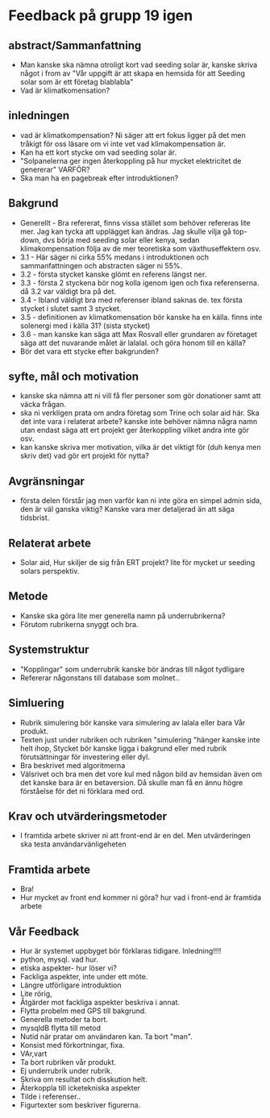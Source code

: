 # Feedback på grupp 19 igen

##  abstract/Sammanfattning
- Man kanske ska nämna otroligt kort vad seeding solar är, kanske skriva något i from av "Vår uppgift är att skapa en hemsida för att Seeding solar som är ett företag blablabla"
- Vad är klimatkomensation?

## inledningen
- vad är klimatkompensation? Ni säger att ert fokus ligger på det men tråkigt för oss läsare om vi inte vet vad klimakompensation är.
- Kan ha ett kort stycke om vad seeding solar är.
- "Solpanelerna ger ingen återkoppling på hur mycket elektricitet de genererar" VARFÖR?
- Ska man ha en pagebreak efter introduktionen?

## Bakgrund
- Generellt - Bra refererat, finns vissa stället som behöver refereras lite mer. Jag kan tycka att upplägget kan ändras. Jag skulle vilja gå top-down, dvs börja med seeding solar eller kenya, sedan klimakompensation följa av de mer teoretiska som växthuseffektern osv.
- 3.1 - Här säger ni cirka 55% medans i introduktionen och sammanfattningen och abstracten säger ni 55%.
- 3.2 - första stycket kanske glömt en referens längst ner.
- 3.3 - första 2 styckena bör nog kolla igenom igen och fixa referenserna. då 3.2 var väldigt bra på det.
- 3.4 - Ibland väldigt bra med referenser ibland saknas de. tex första stycket i slutet samt 3 stycket.
- 3.5 - definitionen av klimatkomensation bör kanske ha en källa. finns inte solenergi med i källa 31? (sista stycket)
- 3.6 - man kanske kan säga att Max Rosvall eller grundaren av företaget säga att det nuvarande målet är lalalal. och göra honom till en källa?
- Bör det vara ett stycke efter bakgrunden?

## syfte, mål och motivation
- kanske ska nämna att ni vill få fler personer som gör donationer samt att väcka frågan.
- ska ni verkligen prata om andra företag som Trine och solar aid här. Ska det inte vara i relaterat arbete? kanske inte behöver nämna några namn utan endast säga att ert projekt ger återkoppling vilket andra inte gör osv.
- kan kanske skriva mer motivation, vilka är det viktigt för (duh kenya men skriv det) vad gör ert projekt för nytta?

## Avgränsningar
- första delen förstår jag men varför kan ni inte göra en simpel admin sida, den är väl ganska viktig? Kanske vara mer detaljerad än att säga tidsbrist.

## Relaterat arbete
- Solar aid, Hur skiljer de sig från ERT projekt? lite för mycket ur seeding solars perspektiv.

## Metode
- Kanske ska göra lite mer generella namn på underrubrikerna?
- Förutom rubrikerna snyggt och bra.

## Systemstruktur
- "Kopplingar" som underrubrik kanske bör ändras till något tydligare
- Refererar någonstans till database som molnet..

## Simluering
- Rubrik simulering bör kanske vara simulering av lalala eller bara Vår produkt.
- Texten just under rubriken och rubriken "simulering "hänger kanske inte helt ihop, Stycket bör kanske ligga i bakgrund eller med rubrik förutsättningar för investering eller dyl.
 - Bra beskrivet med algoritmerna
 - Välsrivet och bra men det vore kul med någon bild av hemsidan även om det kanske bara är en betaversion. Då skulle man få en ännu högre förståelse för det ni förklara med ord.

## Krav och utvärderingsmetoder
- I framtida arbete skriver ni att front-end är en del. Men utvärderingen ska testa användarvänligeheten

## Framtida arbete
- Bra!
- Hur mycket av front end kommer ni göra? hur vad i front-end är framtida arbete

## Vår Feedback
- Hur är systemet uppbyget bör förklaras tidigare. Inledning!!!!
- python, mysql. vad hur.
- etiska aspekter- hur löser vi?
- Fackliga aspekter, inte under ett möte.
- Längre utförligare introduktion
- Lite rörig,
- Åtgärder mot fackliga aspekter beskriva i annat.
- Flytta probelm med GPS till bakgrund.
- Generella metoder ta bort.
- mysqldB flytta till metod
- Nutid när pratar om användaren kan. Ta bort "man".
- Konsist med förkortningar, fixa.
- VAr,vart
- Ta bort rubriken vår produkt.
- Ej underrubrik under rubrik.
- Skriva om resultat och disskution helt.
- Återkoppla till icketekniska aspekter
- Tilde i referenser..
- Figurtexter som beskriver figurerna. 
